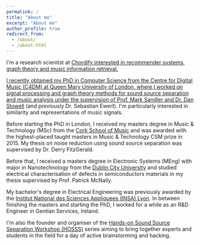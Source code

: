 ```yaml
---
permalink: /
title: "About me"
excerpt: "About me"
author_profile: true
redirect_from:
  - /about/
  - /about.html
---
```


I'm a research scientist at <a href="https://chordify.net/">Chordify interested in recommender systems, graph theory and music information retrieval.

I recently obtained my PhD in Computer Science from the Centre for Digital Music (C4DM) at Queen Mary University of London, where I worked on signal processing and graph theory methods for sound source separation and music analysis under the supervision of Prof. Mark Sandler and <a href="http://www.mcld.co.uk">Dr. Dan Stowell</a> (and previously Dr. Sebastian Ewert). I'm particularly interested in similarity and representations of music signals.

Before starting the PhD in London, I received my masters degree in Music & Technology (MSc) from the <a href="https://csm.cit.ie/">Cork School of Music</a> and was awarded with the highest-placed taught masters in Music & Technology CSM prize in 2015. My thesis on noise reduction using sound source separation was supervised by Dr. Derry FitzGerald.

Before that, I received a masters degree in Electronic Systems (MEng) with major in Nanotechnology from the <a href="https://www.dcu.ie/">Dublin City University</a> and studied electrical characterisation of defects in semiconductors materials in my thesis supervised by Prof. Patrick McNally.

My bachelor's degree in Electrical Engineering was previously awarded by the <a href="https://www.insa-lyon.fr/">Institut National des Sciences Appliquees (INSA) Lyon</a>. In between finishing the masters and starting the PhD, I worked for a while as an R&D Engineer in Gentian Services, Ireland.

I'm also the founder and organiser of the <a href="https://www.brownpapertickets.com/event/4193488"> Hands-on Sound Source Separation Workshop (HOSSS)</a> series aiming to bring together experts and students in the field for a day of active brainstorming and hacking.
